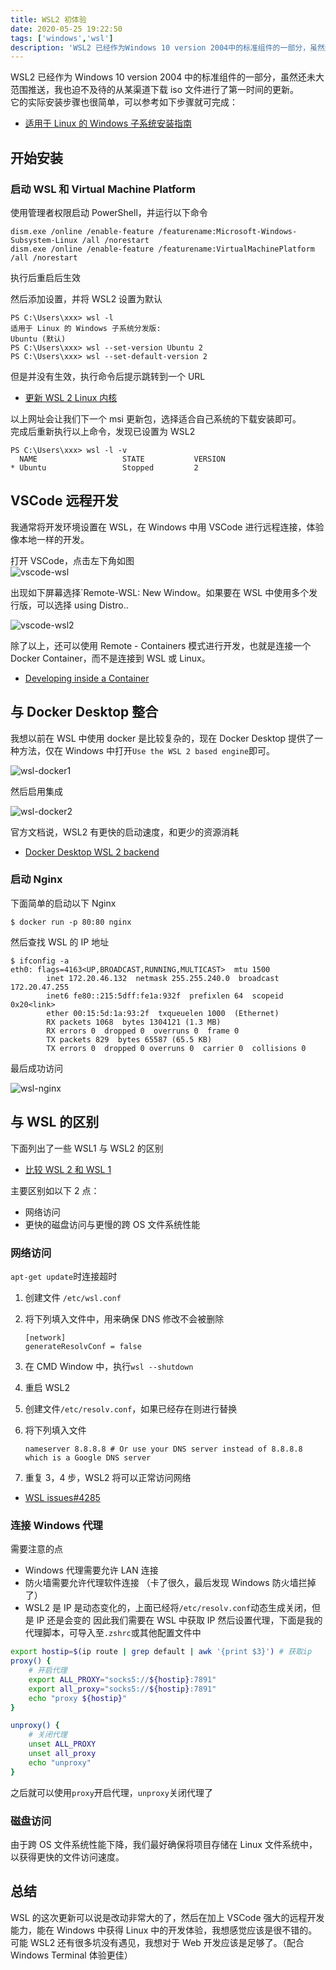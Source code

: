 ```yaml
---
title: WSL2 初体验
date: 2020-05-25 19:22:50
tags: ['windows','wsl']
description: 'WSL2 已经作为Windows 10 version 2004中的标准组件的一部分，虽然还未大范围推送，我也迫不及待的从某渠道下载iso文件进行了第一时间的更新。'
---
```


WSL2 已经作为 Windows 10 version 2004 中的标准组件的一部分，虽然还未大范围推送，我也迫不及待的从某渠道下载 iso 文件进行了第一时间的更新。  
它的实际安装步骤也很简单，可以参考如下步骤就可完成：

- [适用于 Linux 的 Windows 子系统安装指南 ](https://docs.microsoft.com/zh-cn/windows/wsl/install-win10)

## 开始安装

### 启动 WSL 和 Virtual Machine Platform

使用管理者权限启动 PowerShell，并运行以下命令

```
dism.exe /online /enable-feature /featurename:Microsoft-Windows-Subsystem-Linux /all /norestart
dism.exe /online /enable-feature /featurename:VirtualMachinePlatform /all /norestart
```

执行后重启后生效

然后添加设置，并将 WSL2 设置为默认

```
PS C:\Users\xxx> wsl -l
适用于 Linux 的 Windows 子系统分发版:
Ubuntu (默认)
PS C:\Users\xxx> wsl --set-version Ubuntu 2
PS C:\Users\xxx> wsl --set-default-version 2
```

但是并没有生效，执行命令后提示跳转到一个 URL

- [更新 WSL 2 Linux 内核](https://docs.microsoft.com/zh-cn/windows/wsl/wsl2-kernel)

以上网址会让我们下一个 msi 更新包，选择适合自己系统的下载安装即可。  
完成后重新执行以上命令，发现已设置为 WSL2

```
PS C:\Users\xxx> wsl -l -v
  NAME                   STATE           VERSION
* Ubuntu                 Stopped         2
```

## VSCode 远程开发

我通常将开发环境设置在 WSL，在 Windows 中用 VSCode 进行远程连接，体验像本地一样的开发。

打开 VSCode，点击左下角如图  
![vscode-wsl](https://cdn.jsdelivr.net/gh/GeeKaven/BlogAssets@v1.0.0/img/vscode-wsl.png)

出现如下屏幕选择`Remote-WSL: New Window。如果要在 WSL 中使用多个发行版，可以选择 using Distro..

![vscode-wsl2](https://cdn.jsdelivr.net/gh/GeeKaven/BlogAssets@v1.0.0/img/vscode-wsl2.png)

除了以上，还可以使用 Remote - Containers 模式进行开发，也就是连接一个 Docker Container，而不是连接到 WSL 或 Linux。

- [Developing inside a Container](https://code.visualstudio.com/docs/remote/containers)

## 与 Docker Desktop 整合

我想以前在 WSL 中使用 docker 是比较复杂的，现在 Docker Desktop 提供了一种方法，仅在 Windows 中打开`Use the WSL 2 based engine`即可。

![wsl-docker1](https://cdn.jsdelivr.net/gh/GeeKaven/BlogAssets@v1.0.0/img/wsl-docker1.png)

然后启用集成

![wsl-docker2](https://cdn.jsdelivr.net/gh/GeeKaven/BlogAssets@v1.0.0/img/wsl-docker2.png)

官方文档说，WSL2 有更快的启动速度，和更少的资源消耗

- [Docker Desktop WSL 2 backend](https://docs.docker.com/docker-for-windows/wsl/)

### 启动 Nginx

下面简单的启动以下 Nginx

```
$ docker run -p 80:80 nginx
```

然后查找 WSL 的 IP 地址

```
$ ifconfig -a
eth0: flags=4163<UP,BROADCAST,RUNNING,MULTICAST>  mtu 1500
        inet 172.20.46.132  netmask 255.255.240.0  broadcast 172.20.47.255
        inet6 fe80::215:5dff:fe1a:932f  prefixlen 64  scopeid 0x20<link>
        ether 00:15:5d:1a:93:2f  txqueuelen 1000  (Ethernet)
        RX packets 1068  bytes 1304121 (1.3 MB)
        RX errors 0  dropped 0  overruns 0  frame 0
        TX packets 829  bytes 65587 (65.5 KB)
        TX errors 0  dropped 0 overruns 0  carrier 0  collisions 0
```

最后成功访问

![wsl-nginx](https://cdn.jsdelivr.net/gh/GeeKaven/BlogAssets@v1.0.0/img/wsl-nginx.png)

## 与 WSL 的区别

下面列出了一些 WSL1 与 WSL2 的区别

- [比较 WSL 2 和 WSL 1](https://docs.microsoft.com/zh-cn/windows/wsl/compare-versions)

主要区别如以下 2 点：

- 网络访问
- 更快的磁盘访问与更慢的跨 OS 文件系统性能

### 网络访问

`apt-get update`时连接超时

1. 创建文件 `/etc/wsl.conf`

2. 将下列填入文件中，用来确保 DNS 修改不会被删除

   ```
   [network]
   generateResolvConf = false
   ```

3. 在 CMD Window 中，执行`wsl --shutdown`

4. 重启 WSL2

5. 创建文件`/etc/resolv.conf`，如果已经存在则进行替换

6. 将下列填入文件

   ```
   nameserver 8.8.8.8 # Or use your DNS server instead of 8.8.8.8 which is a Google DNS server
   ```

7. 重复 3，4 步，WSL2 将可以正常访问网络

- [WSL issues#4285](https://github.com/microsoft/WSL/issues/4285#issuecomment-522201021)

### 连接 Windows 代理

需要注意的点

- Windows 代理需要允许 LAN 连接
- 防火墙需要允许代理软件连接 （卡了很久，最后发现 Windows 防火墙拦掉了）
- WSL2 是 IP 是动态变化的，上面已经将`/etc/resolv.conf`动态生成关闭，但是 IP 还是会变的
  因此我们需要在 WSL 中获取 IP 然后设置代理，下面是我的代理脚本，可导入至`.zshrc`或其他配置文件中

```bash
export hostip=$(ip route | grep default | awk '{print $3}') # 获取ip
proxy() {
    # 开启代理
    export ALL_PROXY="socks5://${hostip}:7891"
    export all_proxy="socks5://${hostip}:7891"
    echo "proxy ${hostip}"
}

unproxy() {
    # 关闭代理
    unset ALL_PROXY
    unset all_proxy
    echo "unproxy"
}
```

之后就可以使用`proxy`开启代理，`unproxy`关闭代理了

### 磁盘访问

由于跨 OS 文件系统性能下降，我们最好确保将项目存储在 Linux 文件系统中，以获得更快的文件访问速度。

## 总结

WSL 的这次更新可以说是改动非常大的了，然后在加上 VSCode 强大的远程开发能力，能在 Windows 中获得 Linux 中的开发体验，我想感觉应该是很不错的。可能 WSL2 还有很多坑没有遇见，我想对于 Web 开发应该是足够了。（配合 Windows Terminal 体验更佳）
